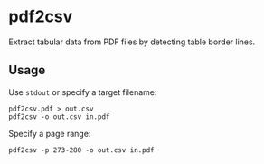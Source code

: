 # pdf2csv

Extract tabular data from PDF files by detecting table border lines.


## Usage

Use `stdout` or specify a target filename:

    pdf2csv.pdf > out.csv
    pdf2csv -o out.csv in.pdf

Specify a page range:

    pdf2csv -p 273-280 -o out.csv in.pdf


